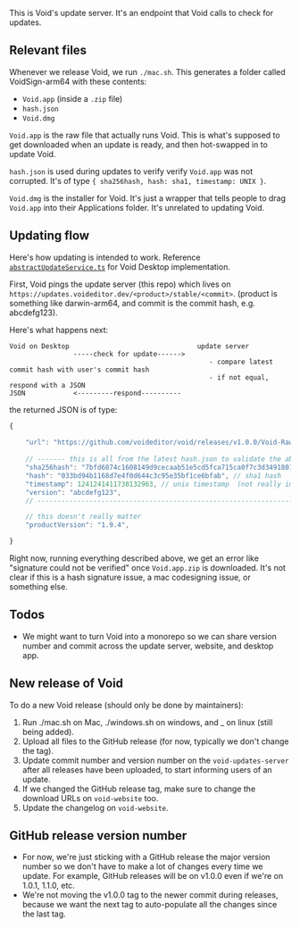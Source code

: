 


This is Void's update server. It's an endpoint that Void calls to check for updates.



## Relevant files

Whenever we release Void, we run `./mac.sh`. This generates a folder called VoidSign-arm64 with these contents:
- `Void.app` (inside a `.zip` file)
- `hash.json`
- `Void.dmg`

`Void.app` is the raw file that actually runs Void. This is what's supposed to get downloaded when an update is ready, and then hot-swapped in to update Void.


`hash.json` is used during updates to verify verify `Void.app` was not corrupted. It's of type `{ sha256hash, hash: sha1, timestamp: UNIX }`. 

`Void.dmg` is the installer for Void. It's just a wrapper that tells people to drag `Void.app` into their Applications folder. It's unrelated to updating Void.



## Updating flow

Here's how updating is intended to work. Reference [`abstractUpdateService.ts`](https://github.com/voideditor/void/blob/c1123f2cfd570e744e0e867f5f53d0c108c32c97/src/vs/platform/update/electron-main/abstractUpdateService.ts#L18) for Void Desktop implementation.

First, Void pings the update server (this repo) which lives on `https://updates.voideditor.dev/<product>/stable/<commit>`. (product is something like darwin-arm64, and commit is the commit hash, e.g. abcdefg123).

Here's what happens next:

```
Void on Desktop                                update server
                -----check for update------>
                                                  - compare latest commit hash with user's commit hash
                                                  - if not equal, respond with a JSON
JSON            <---------respond----------
```

the returned JSON is of type: 
```ts
{
	
	"url": "https://github.com/voideditor/void/releases/v1.0.0/Void-RawApp-darwin-arm64.zip",  // where to go to get the `Void.app` `.zip` file
	
	// ------- this is all from the latest hash.json to validate the above url -------
	"sha256hash": "7bfd6874c1608149d9cecaab51e5cd5fca715ca0f7c3d34918017f0cbdadd81b", // sha256 hash
	"hash": "033bd94b1168d7e4f0d644c3c95e35bf1ce6bfab", // sha1 hash
	"timestamp": 1241241411738132963, // unix timestamp  (not really important)
	"version": "abcdefg123", 
	// -------------------------------------------------------------------------------

	// this doesn't really matter
	"productVersion": "1.9.4",

}
```


Right now, running everything described above, we get an error like "signature could not be verified" once `Void.app.zip` is downloaded. It's not clear if this is a hash signature issue, a mac codesigning issue, or something else.


## Todos

- We might want to turn Void into a monorepo so we can share version number and commit across the update server, website, and desktop app.


## New release of Void

To do a new Void release (should only be done by maintainers):

1. Run ./mac.sh on Mac, ./windows.sh on windows, and _ on linux (still being added).
2. Upload all files to the GitHub release (for now, typically we don't change the tag).
3. Update commit number and version number on the `void-updates-server` after all releases have been uploaded, to start informing users of an update.
4. If we changed the GitHub release tag, make sure to change the download URLs on `void-website` too.
5. Update the changelog on `void-website`.


## GitHub release version number

- For now, we're just sticking with a GitHub release the major version number so we don't have to make a lot of changes every time we update. For example, GitHub releases will be on v1.0.0 even if we're on 1.0.1, 1.1.0, etc. 
- We're not moving the v1.0.0 tag to the newer commit during releases, because we want the next tag to auto-populate all the changes since the last tag.

